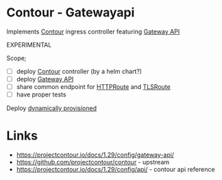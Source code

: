 # Contour - Gatewayapi

Implements [Contour](https://projectcontour.io) ingress controller featuring [Gateway API](https://gateway-api.sigs.k8s.io/) 

EXPERIMENTAL

Scope;
- [ ] deploy [Contour](https://projectcontour.io) controller (by a helm chart?)
- [ ] deploy [Gateway API](https://gateway-api.sigs.k8s.io/)
- [ ] share common endpoint for [HTTPRoute](https://gateway-api.sigs.k8s.io/api-types/httproute/) and [TLSRoute](https://gateway-api.sigs.k8s.io/reference/spec/#gateway.networking.k8s.io/v1alpha2.TLSRoute)
- [ ] have proper tests

Deploy [dynamically provisioned](https://projectcontour.io/docs/1.29/guides/gateway-api/#option-2-dynamically-provisioned)

# Links
- https://projectcontour.io/docs/1.29/config/gateway-api/
- https://github.com/projectcontour/contour - upstream 
- https://projectcontour.io/docs/1.29/config/api/ - contour api reference